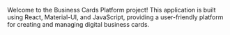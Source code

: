 Welcome to the Business Cards Platform project! This application is built using React, Material-UI, and JavaScript, providing a user-friendly platform for creating and managing digital business cards.
